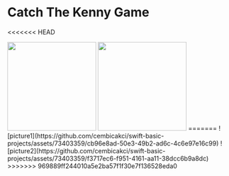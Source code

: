 #  Catch The Kenny Game

<<<<<<< HEAD

<img src="https://github.com/cembicakci/swift-basic-projects/assets/73403359/bdfdaf9c-06f8-42a4-8eba-e5a61b481858" width="200" />
<img src="https://github.com/cembicakci/swift-basic-projects/assets/73403359/149d13df-58cc-4d4f-a852-bfeaba35a5c4" width="200" />
=======
![picture1](https://github.com/cembicakci/swift-basic-projects/assets/73403359/cb96e8ad-50e3-49b2-ad6c-4c6e97e16c99)
![picture2](https://github.com/cembicakci/swift-basic-projects/assets/73403359/f3717ec6-f951-4161-aa11-38dcc6b9a8dc)
>>>>>>> 969889ff244010a5e2ba57f1f30e7f136528eda0
